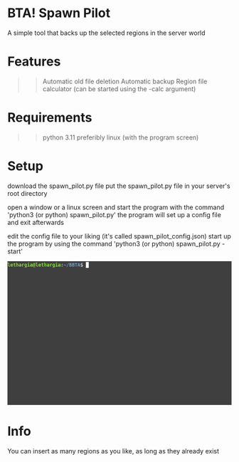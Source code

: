 # BTA! Spawn Pilot
A simple tool that backs up the selected regions in the server world

# Features
>> Automatic old file deletion
>> Automatic backup
>> Region file calculator (can be started using the -calc argument)

# Requirements
>> python 3.11
>> preferibly linux (with the program screen)

# Setup
download the spawn_pilot.py file
put the spawn_pilot.py file in your server's root directory

open a window or a linux screen and start the program with the command 'python3 (or python) spawn_pilot.py'
  the program will set up a config file and exit afterwards
  
edit the config file to your liking (it's called spawn_pilot_config.json)
start up the program by using the command 'python3 (or python) spawn_pilot.py -start'

![Tutorial GIF](https://github.com/legitbox/BTASpawnPilot/blob/main/tutorial.gif?raw=true)

# Info
You can insert as many regions as you like, as long as they already exist
